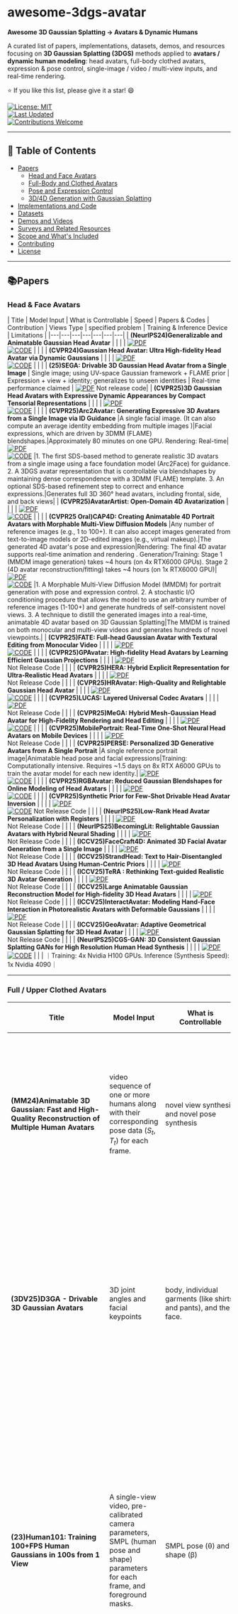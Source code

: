 # awesome-3dgs-avatar
**Awesome 3D Gaussian Splatting → Avatars & Dynamic Humans**

A curated list of papers, implementations, datasets, demos, and resources focusing on **3D Gaussian Splatting (3DGS)** methods applied to **avatars / dynamic human modeling**: head avatars, full-body clothed avatars, expression & pose control, single-image / video / multi-view inputs, and real-time rendering.

⭐ If you like this list, please give it a star! 😄


[![License: MIT](https://img.shields.io/badge/License-MIT-yellow.svg)](#license)  
[![Last Updated](https://img.shields.io/badge/last%20updated-2025--10--28-blue.svg)](#)  
[![Contributions Welcome](https://img.shields.io/badge/Contributions-Welcome-green.svg)](#contributing)  

 
---

## 🚀 Table of Contents

- [Papers](#papers)
  - [Head and Face Avatars](#head--face-avatars)
  - [Full-Body and Clothed Avatars](#full--upper-clothed-avatars)
  - [Pose and Expression Control](#pose--expression-control)
  - [3D/4D Generation with Gaussian Splatting](#3d4d-generation-with-gaussian-splatting)
- [Implementations and Code](#implementations--code)
- [Datasets](#datasets)
- [Demos and Videos](#demos--videos)
- [Surveys and Related Resources](#surveys--related-resources)
- [Scope and What's Included](#scope--whats-included)
- [Contributing](#contributing)
- [License](#license)

---

## 📚Papers

### Head & Face Avatars

| Title | Model Input | What is Controllable | Speed | Papers & Codes | Contribution | Views Type | specified problem | Training & Inference Device | Limitations |
|---|---|---|---|---|---|---|
| **(NeurIPS24)Generalizable and Animatable Gaussian Head Avatar** | | | | [![PDF](https://img.shields.io/badge/PDF-arXiv-b31b1b.svg)](https://arxiv.org/pdf/2410.07971)<br>  [![CODE](https://img.shields.io/badge/CODE-GitHub-8A2BE2.svg)](https://github.com/xg-chu/GAGAvatar)  | | |
| **(CVPR24)Gaussian Head Avatar: Ultra High-fidelity Head Avatar via Dynamic Gaussians** | | | | [![PDF](https://img.shields.io/badge/PDF-arXiv-b31b1b.svg)](https://arxiv.org/pdf/2312.03029)<br>  [![CODE](https://img.shields.io/badge/CODE-GitHub-8A2BE2.svg)](https://github.com/YuelangX/Gaussian-Head-Avatar)  | | |
| **(25)SEGA: Drivable 3D Gaussian Head Avatar from a Single Image** | Single image; using UV-space Gaussian framework + FLAME prior | Expression + view + identity; generalizes to unseen identities | Real-time performance claimed | [![PDF](https://img.shields.io/badge/PDF-arXiv-b31b1b.svg)](https://arxiv.org/abs/2504.14373) Not release code|
| **(CVPR25)3D Gaussian Head Avatars with Expressive Dynamic Appearances by Compact Tensorial Representations** | | | | [![PDF](https://img.shields.io/badge/PDF-arXiv-b31b1b.svg)](https://arxiv.org/abs/2504.14967)<br>  [![CODE](https://img.shields.io/badge/CODE-GitHub-8A2BE2.svg)](https://github.com/ant-research/TensorialGaussianAvatar)  | | |
| **(CVPR25)Arc2Avatar: Generating Expressive 3D Avatars from a Single Image via ID Guidance** |A single facial image. (It can also compute an average identity embedding from multiple images )|Facial expressions, which are driven by 3DMM (FLAME) blendshapes.|Approximately 80 minutes on one GPU. Rendering: Real-time| [![PDF](https://img.shields.io/badge/PDF-arXiv-b31b1b.svg)](https://arxiv.org/abs/2501.05379)<br>  [![CODE](https://img.shields.io/badge/CODE-GitHub-8A2BE2.svg)](https://github.com/dimgerogiannis/Arc2Avatar)  |1. The first SDS-based method to generate realistic 3D avatars from a single image using a face foundation model (Arc2Face) for guidance. 2. A 3DGS avatar representation that is controllable via blendshapes by maintaining dense correspondence with a 3DMM (FLAME) template. 3. An optional SDS-based refinement step to correct and enhance expressions.|Generates full 3D 360° head avatars, including frontal, side, and back views|
| **(CVPR25)AvatarArtist: Open-Domain 4D Avatarization** | | | | [![PDF](https://img.shields.io/badge/PDF-arXiv-b31b1b.svg)](https://arxiv.org/pdf/2503.19906)<br>  [![CODE](https://img.shields.io/badge/CODE-GitHub-8A2BE2.svg)](https://github.com/ant-research/AvatarArtist)  | | |
| **(CVPR25 Oral)CAP4D: Creating Animatable 4D Portrait Avatars with Morphable Multi-View Diffusion Models** |Any number of reference images (e.g., 1 to 100+). It can also accept images generated from text-to-image models or 2D-edited images (e.g., virtual makeup).|The generated 4D avatar's pose and expression|Rendering: The final 4D avatar supports real-time animation and rendering . Generation/Training: Stage 1 (MMDM image generation) takes ~4 hours (on 4x RTX6000 GPUs). Stage 2 (4D avatar reconstruction/fitting) takes ~4 hours (on 1x RTX6000 GPU)| [![PDF](https://img.shields.io/badge/PDF-arXiv-b31b1b.svg)](https://arxiv.org/abs/2412.12093)<br>  [![CODE](https://img.shields.io/badge/CODE-GitHub-8A2BE2.svg)](https://github.com/felixtaubner/cap4d/)  |1. A Morphable Multi-View Diffusion Model (MMDM) for portrait generation with pose and expression control. 2. A stochastic I/O conditioning procedure that allows the model to use an arbitrary number of reference images (1-100+) and generate hundreds of self-consistent novel views. 3. A technique to distill the generated images into a real-time, animatable 4D avatar based on 3D Gaussian Splatting|The MMDM is trained on both monocular and multi-view videos and generates hundreds of novel viewpoints.|
| **(CVPR25)FATE: Full-head Gaussian Avatar with Textural Editing from Monocular Video** | | | | [![PDF](https://img.shields.io/badge/PDF-arXiv-b31b1b.svg)](https://arxiv.org/abs/2411.15604)<br>  [![CODE](https://img.shields.io/badge/CODE-GitHub-8A2BE2.svg)](https://github.com/zjwfufu/FateAvatar)  | | |
| **(CVPR25)GPAvatar: High-fidelity Head Avatars by Learning Efficient Gaussian Projections** | | | | [![PDF](https://img.shields.io/badge/PDF-arXiv-b31b1b.svg)](https://openaccess.thecvf.com/content/CVPR2025/papers/Feng_GPAvatar_High-fidelity_Head_Avatars_by_Learning_Efficient_Gaussian_Projections_CVPR_2025_paper.pdf)<br>  Not Release Code  | | |
| **(CVPR25)HERA: Hybrid Explicit Representation for Ultra-Realistic Head Avatars** | | | | [![PDF](https://img.shields.io/badge/PDF-arXiv-b31b1b.svg)](https://arxiv.org/pdf/2403.11453)<br>  Not Release Code  | | |
| **(CVPR25)HRAvatar: High-Quality and Relightable Gaussian Head Avatar** | | | | [![PDF](https://img.shields.io/badge/PDF-arXiv-b31b1b.svg)](https://arxiv.org/pdf/2503.08224)<br>  [![CODE](https://img.shields.io/badge/CODE-GitHub-8A2BE2.svg)](https://github.com/Pixel-Talk/HRAvatar)  | | |
| **(CVPR25)LUCAS: Layered Universal Codec Avatars** | | | | [![PDF](https://img.shields.io/badge/PDF-arXiv-b31b1b.svg)](https://arxiv.org/pdf/2502.19739)<br>  Not Release Code  | | |
| **(CVPR25)MeGA: Hybrid Mesh-Gaussian Head Avatar for High-Fidelity Rendering and Head Editing** | | | | [![PDF](https://img.shields.io/badge/PDF-arXiv-b31b1b.svg)](https://arxiv.org/pdf/2404.19026)<br>  [![CODE](https://img.shields.io/badge/CODE-GitHub-8A2BE2.svg)](https://github.com/conallwang/MeGA)  | | |
| **(CVPR25)MobilePortrait: Real-Time One-Shot Neural Head Avatars on Mobile Devices** | | | | [![PDF](https://img.shields.io/badge/PDF-arXiv-b31b1b.svg)](https://arxiv.org/pdf/2407.05712)<br>  Not Release Code  | | |
| **(CVPR25)PERSE: Personalized 3D Generative Avatars from A Single Portrait** |A single reference portrait image|Animatable head pose and facial expressions|Training: Computationally intensive. Requires ~1.5 days on 8x RTX A6000 GPUs to train the avatar model for each new identity.| [![PDF](https://img.shields.io/badge/PDF-arXiv-b31b1b.svg)](https://arxiv.org/pdf/2412.21206)<br>  [![CODE](https://img.shields.io/badge/CODE-GitHub-8A2BE2.svg)](https://github.com/snuvclab/perse?tab=readme-ov-file)  | | |
| **(CVPR25)RGBAvatar: Reduced Gaussian Blendshapes for Online Modeling of Head Avatars** | | | | [![PDF](https://img.shields.io/badge/PDF-arXiv-b31b1b.svg)](https://arxiv.org/pdf/2503.12886)<br>  [![CODE](https://img.shields.io/badge/CODE-GitHub-8A2BE2.svg)](https://github.com/gapszju/RGBAvatar)  | | |
| **(CVPR25)Synthetic Prior for Few-Shot Drivable Head Avatar Inversion** | | | | [![PDF](https://img.shields.io/badge/PDF-arXiv-b31b1b.svg)](https://arxiv.org/pdf/2501.06903)<br>  [![CODE](https://img.shields.io/badge/CODE-GitHub-8A2BE2.svg)](https://github.com/Zielon/synshot) Not Release Code | | |
| **(NeurIPS25)Low-Rank Head Avatar Personalization with Registers** | | | | [![PDF](https://img.shields.io/badge/PDF-arXiv-b31b1b.svg)](https://arxiv.org/pdf/2506.01935)<br>  Not Release Code | | |
| **(NeurIPS25)BecomingLit: Relightable Gaussian Avatars with Hybrid Neural Shading** | | | | [![PDF](https://img.shields.io/badge/PDF-arXiv-b31b1b.svg)](https://arxiv.org/pdf/2506.06271)<br>  Not Release Code | | |
| **(ICCV25)FaceCraft4D: Animated 3D Facial Avatar Generation from a Single Image** | | | | [![PDF](https://img.shields.io/badge/PDF-arXiv-b31b1b.svg)](https://arxiv.org/pdf/2504.15179)<br>  Not Release Code | | |
| **(ICCV25)StrandHead: Text to Hair-Disentangled 3D Head Avatars Using Human-Centric Priors** | | | | [![PDF](https://img.shields.io/badge/PDF-arXiv-b31b1b.svg)](https://github.com/XiaokunSun/StrandHead)<br>  Not Release Code | | |
| **(ICCV25)TeRA : Rethinking Text-guided Realistic 3D Avatar Generation** | | | | [![PDF](https://img.shields.io/badge/PDF-arXiv-b31b1b.svg)](https://zjwsite.github.io/files/TeRA.pdf)<br>  Not Release Code | | |
| **(ICCV25)Large Animatable Gaussian Reconstruction Model for High-fidelity 3D Head Avatars** | | | | [![PDF](https://img.shields.io/badge/PDF-arXiv-b31b1b.svg)](https://tobias-kirschstein.github.io/avat3r/)<br>  Not Release Code | | |
| **(ICCV25)InteractAvatar: Modeling Hand-Face Interaction in Photorealistic Avatars with Deformable Gaussians** | | | | [![PDF](https://img.shields.io/badge/PDF-arXiv-b31b1b.svg)](https://arxiv.org/pdf/2504.07949)<br>  Not Release Code | | |
| **(ICCV25)GeoAvatar: Adaptive Geometrical Gaussian Splatting for 3D Head Avatar** | | | | [![PDF](https://img.shields.io/badge/PDF-arXiv-b31b1b.svg)](https://arxiv.org/pdf/2507.18155)<br>  Not Release Code | | |
| **(NeurIPS25)CGS-GAN: 3D Consistent Gaussian Splatting GANs for High Resolution Human Head Synthesis** | | | | [![PDF](https://img.shields.io/badge/PDF-arXiv-b31b1b.svg)](https://arxiv.org/pdf/2505.17590)<br>  [![CODE](https://img.shields.io/badge/CODE-GitHub-8A2BE2.svg)](https://github.com/fraunhoferhhi/cgs-gan) | | | ｜Training: 4x Nvidia H100 GPUs. Inference (Synthesis Speed): 1x Nvidia 4090｜






---

### Full / Upper Clothed Avatars

| Title | Model Input | What is Controllable | Speed | Papers & Codes | Contribution | Views Type | specified problem | Training & Inference Device | Limitations |
|---|---|---|---|---|---|---|---|---|---|
| **(MM24)Animatable 3D Gaussian: Fast and High-Quality Reconstruction of Multiple Human Avatars** | video sequence of one or more humans along with their corresponding pose data $(S_t,T_t)$ for each frame. | novel view synthesis and novel pose synthesis | real-time claimed |[![PDF](https://img.shields.io/badge/PDF-arXiv-b31b1b?style=for-the-badge.svg)](https://arxiv.org/pdf/2311.16482)<br>  [![CODE](https://img.shields.io/badge/CODE-GitHub-8A2BE2?style=for-the-badge.svg)](https://github.com/jimmyYliu/Animatable-3d-Gaussian)| 1. Animatable 3D Gaussian: A new representation for dynamic humans that allows for fast, high-quality reconstruction without needing a specific shape prior like SMPL. 2. significantly faster (training in seconds) and uses less memory than previous state-of-the-art methods. 3. Dynamic Shadow Modeling. | monocular (single-view) or sparse multi-view video sequences |
| **(3DV25)D3GA - Drivable 3D Gaussian Avatars** | 3D joint angles and facial keypoints | body, individual garments (like shirts and pants), and the face. | 1024×667 resolution<br> it achieves approximately 26 FPS | [![PDF](https://img.shields.io/badge/PDF-arXiv-b31b1b.svg)](https://arxiv.org/pdf/2311.08581)<br>  [![CODE](https://img.shields.io/badge/CODE-GitHub-8A2BE2.svg)](https://github.com/facebookresearch/D3GA) | 1. A lightweight and composable avatar model using 3D Gaussians that are deformed by tetrahedral cages instead of standard Linear Blend Skinning (LBS). This allows for more natural stretching and re-orientation of the primitives. 2. The ability to use localized conditioning, meaning different parts of the avatar (e.g., face, body) can be driven by different input signals (e.g., keypoints, joint angles). | dense multi-view video captured in a studio setting. 200 cameras as well as a smaller 40-camera setup |
| **(23)Human101: Training 100+FPS Human Gaussians in 100s from 1 View** | A single-view video, pre-calibrated camera parameters, SMPL (human pose and shape) parameters for each frame, and foreground masks. | SMPL pose (θ) and shape (β)  | Rendering is real-time | [![PDF](https://img.shields.io/badge/PDF-arXiv-b31b1b.svg)](https://arxiv.org/pdf/2312.15258.pdf)<br>  [![CODE](https://img.shields.io/badge/CODE-GitHub-8A2BE2.svg)](https://github.com/longxiang-ai/Human101) Not release code| 1.  Pioneers the use of 3D Gaussian Splatting (3D GS) for dynamic human reconstruction, leveraging its explicit representation for efficient rendering. 2.  Proposes a Canonical Human Initialization method that creates a high-quality initial model by fusing point clouds, which significantly accelerates convergence. 3.  Introduces a Human-centric Forward Gaussian Animation method that is more efficient than the traditional backward skinning used in NeRF-based approaches, enabling fast pose-driven animation| Monocular |
| **(CVPR24)SC-GS: Sparse-Controlled Gaussian Splatting for Editable Dynamic Scenes** | An image sequence from a monocular dynamic video | Scene motion can be edited by manipulating a graph of sparse control points. | high rendering speed | [![PDF](https://img.shields.io/badge/PDF-arXiv-b31b1b.svg)](https://yihua7.github.io/SC-GS-web/materials/SC_GS_Arxiv.pdf)<br>  [![CODE](https://img.shields.io/badge/CODE-GitHub-8A2BE2.svg)](https://github.com/CVMI-Lab/SC-GS) | 1. Proposes a novel representation that uses sparse control points and an MLP to model the motion of dense 3D Gaussians for dynamic scenes.  2. Introduces an adaptive strategy to adjust the number of control points and an "As-Rigid-As-Possible" (ARAP) loss to ensure plausible and smooth motions.  3. Enables user-controlled motion editing by deforming a control point graph while preserving high-fidelity appearance | Takes monocular video as input to synthesize novel (free-viewpoint) views of the dynamic scene. |
| **(CVPR24)GauHuman: Articulated Gaussian Splatting from Monocular Human Videos** | Monocular RGB Video (single view video) , along with pre-processed camera parameters, foreground masks, and SMPL parameters. | novel poses for that subject's avatar by providing new SMPL pose parameters. | real-time rendering.<br> Training Speed: around 1-2 minutes on a single GPU. | [![PDF](https://img.shields.io/badge/PDF-arXiv-b31b1b.svg)](https://arxiv.org/pdf/2312.02973.pdf)<br>  [![CODE](https://img.shields.io/badge/CODE-GitHub-8A2BE2.svg)](https://github.com/skhu101/GauHuman) | 1. Proposes a novel articulated Gaussian Splatting framework for 3D human modeling that achieves both fast training and real-time rendering. 2. Introduces effective pose and LBS (Linear Blend Skinning) refinement modules to capture fine details. 3. Designs a fast optimization strategy using human priors (SMPL) for initialization/pruning and KL-divergence guidance for splitting/cloning Gaussians, plus a new merge operation | Monocular | efficiency bottleneck in creating high-quality 3D human avatars from monocular videos | single NVIDIA RTX 3090 | 1) The current framework is composed of discrete Gaussian spheres, making it difficult to directly extract traditional 3D mesh models. 2) Recovering very fine dynamic details such as clothing wrinkles from monocular videos remains a huge challenge. |
| **(CVPR24)3DGS-Avatar: Animatable Avatars via Deformable 3D Gaussian Splatting** | A single monocular video, along with a tracked skeleton (fitted SMPL parameters), camera calibration, and foreground masks | pose to create novel animations and the viewpoint for novel view synthesis. | Real-time rendering. Training Time: ~30 mins on a single GPU. | [![PDF](https://img.shields.io/badge/PDF-arXiv-b31b1b.svg)](https://arxiv.org/abs/2312.09228)<br>  [![CODE](https://img.shields.io/badge/CODE-GitHub-8A2BE2.svg)](https://github.com/mikeqzy/3dgs-avatar-release) | 1. The first work to apply 3D Gaussian Splatting for creating animatable human avatars from monocular video.  2. Developed a deformation network with **as-isometric-as-possible regularizations** to handle highly articulated and unseen poses effectively. 3. The first method to simultaneously achieve high-quality rendering, model pose-dependent deformation, fast training (<30 min), and real-time rendering (50+ FPS) in a single framework. | Monocular | NeRFs are too slow for practical applications. | single NVIDIA RTX 3090 GPU | 1.Training Speed:some other grid-based approaches that can train in under 5 minutes. 2.Texture Quality: blurry results on clothing with high-frequency textures or repeating patterns. 3.Geometric Accuracy: does not produce an accurate geometric reconstruction of the avatar's surface. The resulting surface normals can be noisy due to inconsistencies in the depth of the Gaussian splats. |
|**(CVPR24)GaussianAvatar: Towards Realistic Human Avatar Modeling from a Single Video via Animatable 3D Gaussians**| A single monocular RGB video of a person| The body pose of the generated avatar, allowing for realistic animation with out-of-distribution motions | real-time rendering speed of 35 FPS | [![PDF](https://img.shields.io/badge/PDF-arXiv-b31b1b.svg)](https://arxiv.org/abs/2312.02134)<br>  [![CODE](https://img.shields.io/badge/CODE-GitHub-8A2BE2.svg)](https://github.com/aipixel/GaussianAvatar) | 1.  Introduces animatable 3D Gaussians for realistic human avatar modeling from a single video. 2.  Designs a dynamic appearance network with an optimizable feature tensor to capture pose-dependent details like wrinkles. 3.  Proposes a joint optimization of motion and appearance in an end-to-end manner to correct inaccurate motion estimations from monocular videos. | free-viewpoint rendering and novel view synthesis of the animated avatar | information from a single viewpoint is highly limited, and the initial body motion estimations are often inaccurate. | single NVIDIA RTX 3090 GPU | Inaccurate Foreground Segmentation. Difficulty with Loose Clothing | 
|**(CVPR24)Animatable Gaussians: Learning Pose-dependent Gaussian Maps for High-fidelity Human Avatar Modeling**| Multi-view RGB videos of a character and their corresponding SMPL-X pose and shape registrations | pose can be controlled by a driving pose signal | 10 FPS for animation when rendering 1024x1024 images on a single RTX 3090 GPU | [![PDF](https://img.shields.io/badge/PDF-arXiv-b31b1b.svg)](https://arxiv.org/pdf/2311.16096v3)<br>  [![CODE](https://img.shields.io/badge/CODE-GitHub-8A2BE2.svg)](https://github.com/lizhe00/AnimatableGaussians) | 1.  Animatable Gaussians: A new avatar representation combining 3D Gaussian Splatting with powerful 2D CNNs to create lifelike avatars with high-fidelity, pose-dependent dynamics. 2.  Template-guided Parameterization: A method to learn a character-specific template (even for loose clothing like dresses) and parameterize 3D Gaussians onto 2D maps, making them compatible with 2D networks. 3.  Pose Projection Strategy: A PCA-based technique to project novel driving poses into the distribution of training poses, enabling better generalization and higher-quality synthesis for unseen poses. | Multi-view RGB videos are required for initial training and template creation. Experiments show it can work with sparse-view inputs (e.g.,  3 views) and still achieve high-fidelity results. | creating lifelike, animatable human avatars from RGB videos. | Training: single NVIDIA RTX 4090 GPU. Inference/Evaluation: a single NVIDIA RTX 3090 GPU | Coupled Body and Clothing: The method models the human body and clothes as a single, entangled representation. Requires Multi-View Input: The approach relies on multi-view video input to reconstruct the initial high-quality parametric template. Limited Secondary Motion: The model cannot simulate the physical motion of components that are not directly driven by the body's skeleton and joints. |
|**(NeurIPS24)Expressive Gaussian Human Avatars from Monocular RGB Video**|  | | | [![PDF](https://img.shields.io/badge/PDF-arXiv-b31b1b.svg)](https://arxiv.org/abs/2407.03204)<br>  [![CODE](https://img.shields.io/badge/CODE-GitHub-8A2BE2.svg)](https://github.com/evahuman/EVA_Official) |
|**(NeurIPS24)Human 3Diffusion: Realistic Avatar Creation via Explicit 3D Consistent Diffusion Models**| A single RGB image of a person. | Stochastic generation of occluded regions | Inference uses a DDIM scheduler with 50 reverse sampling steps. | [![PDF](https://img.shields.io/badge/PDF-arXiv-b31b1b.svg)](https://yuxuan-xue.com/human-3diffusion/paper/human-3diffusion.pdf)<br>  [![CODE](https://img.shields.io/badge/CODE-GitHub-8A2BE2.svg)](https://github.com/YuxuanSnow/Human3Diffusion/) | 1. A novel image-conditioned generative 3D Gaussian Splatting (3D-GS) model that leverages strong shape and texture priors from 2D multi-view diffusion models. 2. A sophisticated diffusion sampling process that uses the explicit 3D-GS reconstruction at each step to refine the 2D sampling trajectory, enforcing 3D consistency throughout the generation. | The model generates a full 3D representation, which can be rendered from any arbitrary novel viewpoint. Internally. | Creating realistic, high-fidelity 3D human avatars from a single RGB image | Training: 8 NVIDIA A100 GPUs for approximately 5 days. Inference: Not stated. | 1. Resolution: The model is constrained by the 256×256 resolution. 2. Challenging Poses: The model may struggle to reconstruct subjects in extremely challenging or unusual poses accurately. | 
|**(ECCV24)Expressive Whole-Body 3D Gaussian Avatar**| | | | [![PDF](https://img.shields.io/badge/PDF-arXiv-b31b1b.svg)](https://arxiv.org/abs/2407.21686)<br>  [![CODE](https://img.shields.io/badge/CODE-GitHub-8A2BE2.svg)](https://github.com/mks0601/ExAvatar_RELEASE) |
|**(CVPR24)SplattingAvatar: Realistic Real-Time Human Avatars with Mesh-Embedded Gaussian Splatting**| monocular videos, along with corresponding pre-processed data like registered mesh templates (e.g., SMPL-X, FLAME), masks, and camera parameters. | animation and pose are explicitly controlled by the underlying triangle mesh. This makes it compatible with various standard animation techniques, including skeletal animation, blend shapes, and direct mesh editing | 300 FPS on a modern desktop GPU (NVIDIA RTX 3090) and 30 FPS on a mobile device (iPhone 13) | [![PDF](https://img.shields.io/badge/PDF-arXiv-b31b1b.svg)](https://arxiv.org/abs/2403.05087)<br>  [![CODE](https://img.shields.io/badge/CODE-GitHub-8A2BE2.svg)](https://github.com/initialneil/SplattingAvatar) |1.  Introduced a novel hybrid representation for avatars that integrates Gaussian Splatting with meshes, achieving both realism and computational efficiency. 2.  Applied "lifted optimization" to avatar modeling, enabling the joint optimization of Gaussian parameters and their trainable mesh embeddings. 3.  Demonstrated state-of-the-art quality and real-time rendering capabilities, including a practical implementation in the Unity game engine| Monocular | creating photorealistic and animatable human avatars that can be rendered in real-time. | | 1.  The final rendering quality is highly dependent on the motion representation capability of the underlying driving mesh. 2.  The model cannot represent movements of elements not explicitly modeled by the driving mesh, such as the independent motion of clothing or hair. |
|**(ICCV25)GUAVA: Generalizable Upper Body 3D Gaussian Avatar**| A single image of a person. | The avatar can be animated and controlled by pose, facial expression, and hand gesture parameters extracted from a target video or image sequence. | real-time. • Reconstruction Time: ~0.1 seconds (~98 ms) from a single tracked image. • Animation & Rendering Speed: ~50 FPS (52.21 FPS reported). | [![PDF](https://img.shields.io/badge/PDF-arXiv-b31b1b.svg)](https://arxiv.org/abs/2505.03351)<br>  [![CODE](https://img.shields.io/badge/CODE-GitHub-8A2BE2.svg)](https://github.com/Pixel-Talk/GUAVA) | 1. First Framework: Proposes the first framework for creating a generalizable upper-body 3D Gaussian avatar from a single image.  2. Expressive Human Model (EHM): Introduces the EHM, which combines SMPLX and FLAME, along with an accurate tracking method to provide better priors for reconstruction. 3. Efficient Reconstruction: Leverages inverse texture mapping and projection sampling to enable fast, feed-forward inference for reconstructing detailed "Ubody Gaussians". | single view and supports novel view synthesis, allowing the rendered avatar to be seen from different camera angles. |
|**(NeurIPS24)HumanSplat: Generalizable Single-Image Human Gaussian Splatting with Structure Priors**| A single RGB image of a human | static modeling | Reconstruction: ~9.3 seconds on a single NVIDIA A100 GPU (~9s for the diffusion model, ~0.3s for the reconstruction transformer). Rendering: Exceeds 150 FPS.| [![PDF](https://img.shields.io/badge/PDF-arXiv-b31b1b.svg)](https://arxiv.org/pdf/2406.12459)<br>  [![CODE](https://img.shields.io/badge/CODE-GitHub-8A2BE2.svg)](https://github.com/humansplat/humansplat) | 1.  The first generalizable method for high-fidelity human reconstruction from a single image using 3D Gaussian Splatting. 2. An end-to-end framework integrating a 2D diffusion model with a latent reconstruction transformer. 3.  Effectively combines appearance priors (from diffusion) and structural priors (from SMPL) within a single Transformer architecture. 4.  Improves reconstruction fidelity in key areas like the face and hands using a semantics-guided hierarchical loss. | Single-view input. Internally, it synthesizes multi-view latent features to perform the reconstruction | To reconstruct a photorealistic 3D human model from a single image, overcoming the need for multi-view data or time-consuming per-instance optimization, while achieving a state-of-the-art balance between quality and speed. | Training: 8x NVIDIA A100 (40G VRAM) GPUs for approximately 4 days. Inference: A single NVIDIA A100 GPU | 1.  Speed could be further improved for real-time applications on mobile devices. 2.  The output is a static model; making it animatable requires separate post-processing steps.|
|**(CVPR25)AniGS: Animatable Gaussian Avatar from a Single Image with Inconsistent Gaussian Reconstruction**| A single human image in an arbitrary pose. | The final 3D avatar can be animated using new human pose conditions (e.g., SMPL-X parameters) during inference. | Avatar Creation: Not real-time. It takes about 5 minutes to generate multi-view images and another 5 minutes for 4DGS optimization, totaling approximately 10 minutes on a single RTX-3090 GPU. Animation/Inference: Yes, real-time. Once the avatar is reconstructed, it can be animated and rendered in real-time. | [![PDF](https://img.shields.io/badge/PDF-arXiv-b31b1b.svg)](https://arxiv.org/pdf/2412.02684)<br>  [![CODE](https://img.shields.io/badge/CODE-GitHub-8A2BE2.svg)](https://github.com/aigc3d/AniGS) not release code | 1. Proposes a multi-view canonical image generation method using a video model trained on in-the-wild video data, avoiding the need for synthetic 3D rigged datasets. 2. Reformulates the problem of 3D reconstruction from inconsistent images as a 4D reconstruction task, introducing an efficient 4D Gaussian Splatting (4DGS) model to handle view inconsistencies. 3. Achieves high-fidelity, animatable avatar generation from a single image, enabling photorealistic and real-time animation during inference | The model generates multi-view images of the subject in a canonical pose (e.g., T-pose) | Generating a high-fidelity, animatable 3D human avatar from a single image. | Training: 16 Nvidia A100 80G GPUs. Inference: A single RTX-3090 GPU. | The optimization process to create an animatable avatar is not real-time and requires several minutes. Future work aims to explore feed-forward reconstruction techniques that are robust to multi-view inconsistencies. |  
|**(CVPR25)GASP: Gaussian Avatars with Synthetic Priors**|  | | | [![PDF](https://img.shields.io/badge/PDF-arXiv-b31b1b.svg)](https://arxiv.org/pdf/2412.07739)<br>  Not Release code |
|**(CVPR25)GAF: Gaussian Avatar Reconstruction from Monocular Videos via Multi-view Diffusion**| A short, monocular video sequence (e.g., 10-15 seconds) captured by a commodity device like a smartphone| Head pose and facial expressions are controllable via the underlying parametric FLAME model. | Rendering is real-time. The method achieves 62 FPS for rendering an image at 802x550 resolution. However, the initial avatar reconstruction/optimization process is offline and time-consuming (approx. 12 hours). | [![PDF](https://img.shields.io/badge/PDF-arXiv-b31b1b.svg)](https://arxiv.org/pdf/2412.10209)<br>  [![CODE](https://img.shields.io/badge/CODE-GitHub-8A2BE2.svg)](https://github.com/tangjiapeng/GAF) not release code| 1.  A novel approach to reconstruct animatable head avatars from monocular videos by using multi-view head diffusion priors to regularize and complete unobserved regions. 2. A multi-view head diffusion model guided by normal maps rendered from FLAME reconstructions, enabling more precise viewpoint control for generating consistent multi-view images. 3. A strategy to enhance photorealism by using iteratively denoised images (as pseudo-ground truths) and integrating a latent upsampler to refine facial details. | Monocular. The method is specifically designed to work with single-camera videos that have limited viewpoints. |
|**(CVPR25)Creating Your Editable 3D Photorealistic Avatar with Tetrahedron-constrained Gaussian Splatting**| A short (40-50 seconds) monocular RGB video of a person, plus a user-provided text prompt or a reference garment image. | Localized geometry and appearance of the 3D avatar, primarily for editing or trying on different garments  | Training per edit: • Localized spatial adaptation (geometry): ~1.2 hours. • Texture inpainting (coarse appearance): 20 minutes. • Attribute activation (fine appearance): 3 minutes. | [![PDF](https://img.shields.io/badge/PDF-arXiv-b31b1b.svg)](https://arxiv.org/pdf/2504.20403)<br>  Not Release code | 1.  A novel system for creating photorealistic, editable 3D avatars from monocular videos using user prompts . 2. TetGS, a novel hybrid representation that combines the controllable structure of tetrahedral grids with the high-fidelity rendering of 3D Gaussian Splatting . 3.  A decoupled editing pipeline that separates the process into localized spatial (geometry) adaptation and appearance generation, enabling stable and high-quality results | Input is a monocular video, but the output is a full 360° editable 3D avatar. | Addressing the instability and poor quality of the previous 3D avatar editing methods. The goal is to enable precise, localized editing with both geometric adaptability and photorealistic appearance. |  single NVIDIA A40 GPU | 1.  Static Scenes Only: It cannot handle dynamic motion. 2.  Extreme Editing Cases: It may struggle to generate proper geometry when editing from very loose garments (e.g., a dress) to tight-fitting ones. |
|**(CVPR25 Highlight)FRESA: Feedforward Reconstruction of Personalized Skinned Avatars from Few Images**|  | | | [![PDF](https://img.shields.io/badge/PDF-arXiv-b31b1b.svg)](https://arxiv.org/pdf/2503.19207)<br>  [![CODE](https://img.shields.io/badge/CODE-GitHub-8A2BE2.svg)](https://github.com/rongakowang/FRESA)Not Release code |
|**(CVPR25 Highlight)Real-time High-fidelity Gaussian Human Avatars with Position-based Interpolation of Spatially Distributed MLPs**| Multi-view videos of a person, along with extracted foreground masks and registered SMPL-X models for 3D pose information | The pose of the human avatar. The model takes a novel pose vector as input to animate the avatar and render it from new viewpoints | Rendering: Real-time at 166 FPS. Training: 17.5 hours for 800K iterations | [![PDF](https://img.shields.io/badge/PDF-arXiv-b31b1b.svg)](https://arxiv.org/pdf/2504.12909)<br>  [![CODE](https://img.shields.io/badge/CODE-GitHub-8A2BE2.svg)](https://github.com/1231234zhan/mmlphuman) | 1. Spatially Distributed MLPs: A novel architecture where many small MLPs, which only take pose as input, are distributed on the body surface. This drastically reduces computation and enables real-time rendering. 2. Gaussian Offset Basis: A mechanism to learn high-frequency details (e.g., wrinkles, text). It combines smoothly interpolated coefficients with freely learned basis vectors, overcoming the smoothing artifacts of direct interpolation. 3. Control Points: A system to constrain Gaussians to a surface layer by interpolating their position offsets from control points. This improves generalization to novel poses and eliminates artifacts| Multi-view video capture is required. Experiments show it can work with as few as 3 views, up to 39 views for higher quality. | Prior methods for creating animatable Gaussian avatars struggled to balance quality and performance. They were either fast but lacked fine, pose-dependent details, or were high-fidelity but too computationally intensive for real-time rendering (e.g., ~10 FPS). | All evaluations were performed on a single NVIDIA 3090 GPU | 1.  Appearance is solely conditioned on pose, meaning it cannot model complex, non-pose-related cloth dynamics like swaying in the wind.2.  The pipeline relies on a heavy pre-processing setup, including multi-view capture, pose estimation, and template mesh extraction.3.  It currently cannot reconstruct avatars from monocular (single-view) videos|
|**(CVPR25)Vid2Avatar-Pro: Authentic Avatar from Videos in the Wild via Universal Prior** Vid2Avatar(CVPR2023)| A single, monocular "in-the-wild" video of a person | novel human motions (body poses) and rendered from arbitrary novel viewpoints.  |  | [![PDF](https://img.shields.io/badge/PDF-arXiv-b31b1b.svg)](https://moygcc.github.io/vid2avatar-pro/static/CVPR2025_Vid2Avatar_Pro.pdf)<br>  Not Release code | 1. A universal prior model for clothed humans learned from a large-scale (1000 identities) high-quality dynamic performance capture dataset.  2. A novel universal prior model architecture using spatially normalized front and back maps as identity conditioning, enabling scalable training across multiple identities. 3. A robust personalization pipeline to create state-of-the-art, photorealistic, and animatable avatars from monocular videos. | Monocular | Addresses the challenges of creating high-quality, animatable 3D avatars from monocular videos where pose diversity and viewpoints are limited. |  | 1. Lack of facial animation. 2. Loose clothing: The model struggles with subjects dressed in very loose garments due to a lack of such data.  3. Lighting conditions: may not perform well under extreme lighting variations. |
|**(CVPR25)WildAvatar: Learning In-the-wild 3D Avatars from the Web**| | | | [![PDF](https://img.shields.io/badge/PDF-arXiv-b31b1b.svg)](https://arxiv.org/pdf/2407.02165)<br>  [![CODE](https://img.shields.io/badge/CODE-GitHub-8A2BE2.svg)](https://github.com/wildavatar/WildAvatar_Toolbox) |
|**(CVPR25)IDOL: Instant Photorealistic 3D Human Creation from a Single Image**| A single high-resolution (1024×1024) RGB image of a human. | Texture/Appearance: Can be modified by editing the generated UV texture maps. Body Shape: SMPL-X shape parameters. Pose: Animatable (SMPL-X parameters) |  reconstructs a 3D human in under 1 second  | [![PDF](https://img.shields.io/badge/PDF-arXiv-b31b1b.svg)](https://arxiv.org/pdf/2412.14963)<br>  [![CODE](https://img.shields.io/badge/CODE-GitHub-8A2BE2.svg)](https://github.com/yiyuzhuang/IDOL) | 1. HuGe100K Dataset: A new large-scale (100K subjects, 2.4M+ images) multi-view human dataset with diverse attributes, generated via a scalable pipeline.  2. IDOL Model: An efficient, feed-forward transformer-based model for instant, high-fidelity 3D human reconstruction from a single image. 3. Scalable Framework: Demonstrates that leveraging large-scale generated data significantly enhances model performance and generalizability in 3D human reconstruction. | Input: Single-view. Training Data: Multi-view (24 uniformly sampled views covering a 360° rotation for each subject). Output: A full 3D model that allows for novel-view synthesis from any viewpoint. | | Training: Performed on a cluster of 32 NVIDIA H100 GPUs for approximately one day. Inference: Performed on a single NVIDIA A100 GPU | 1. Motion Generation: The data generation pipeline is limited to synthesizing single-frame images from fixed viewpoints, not continuous, long motion sequences. 2. Facial Detail: Architecture lacks specific designs for these aspects. 3. Partial Inputs: Handling half-body or other partial inputs remains challenging. |
|**(ICCV25)Sequential Gaussian Avatars with Hierarchical Motion Context**| Multi-view RGB video sequences with corresponding camera parameters and pre-processed SMPL(-X) poses. | avatar can be animated and rendered in novel poses | Training: Fast, e.g., ~25 minutes on ZJU-MoCap dataset.  Rendering: Real-time, ~45 FPS on the I3D-Human dataset, and ~25 FPS on ZJU-MoCap.| [![PDF](https://img.shields.io/badge/PDF-arXiv-b31b1b.svg)](https://arxiv.org/pdf/2411.16768)<br>  [![CODE](https://img.shields.io/badge/CODE-GitHub-8A2BE2.svg)](https://github.com/zezeaaa/SeqAvatar) | 1.  Proposed a novel hierarchical motion condition that combines coarse-to-fine human motion (global skeleton poses and localized vertex residuals) to enhance non-rigid deformation prediction. 2. Introduced a spatiotemporal multi-scale sampling strategy to expand the receptive field of the motion context, improving generalization to complex motions. 3. Achieved state-of-the-art rendering performance on challenging datasets with complex motions and garments.| Multi-view. | SMPL-driven 3DGS human avatars struggle to capture fine appearance details (e.g., non-rigid deformation of loose garments) because the mapping from a single static pose to appearance is complex and ambiguous, and these methods often lack temporal motion context. | A single NVIDIA RTX 4090 GPU | 1.  The Gaussian-based representation may introduce slight blur artifacts compared to NeRF's sharper ray-based rendering. 2. The local velocity cues are derived from the coarse SMPL model rather than dense surface tracking, which may limit the accuracy of fine-scale garment deformation modeling.|
|**(ICCV25)GAS: Generative Avatar Synthesis from a Single Image**| A single reference image of a person | novel camera views and novel human poses | 0.40 fps on an NVIDIA A800 GPU. | [![PDF](https://img.shields.io/badge/PDF-arXiv-b31b1b.svg)](https://arxiv.org/pdf/2502.06957)<br>  [![CODE](https://img.shields.io/badge/CODE-GitHub-8A2BE2.svg)](https://github.com/humansensinglab/GAS) Not Release Full Code | 1. A unified framework for both novel view and pose synthesis that enables training on large-scale, in-the-wild data for better generalization. 2. The use of a dense appearance cue from generalizable NeRF renderings as guidance for the diffusion model, ensuring consistent appearance across views and poses. | novel camera views and novel human poses | Addressing the multi-view and temporal inconsistencies in single-image avatar generation, which arise from the mismatch between sparse conditioning signals (like depth maps) used in prior methods and the subject's true appearance. | Training: 8x A100 GPUs . Inference: A single NVIDIA A800 GPU. |   1. Lacks expressiveness in detailed areas like the face and hands, which can lead to artifacts. 2. The model sometimes struggles to accurately generate complex clothing textures. |
|**(ICCV25 Hightlight)MoGA: 3D Generative Avatar Prior for Monocular Gaussian Avatar Reconstruction**| A single in-the-wild RGB image. | pose of the avatar | Not specified | [![PDF](https://img.shields.io/badge/PDF-arXiv-b31b1b.svg)](https://zj-dong.github.io/MoGA/assets/paper.pdf)<br>  [![CODE](https://img.shields.io/badge/CODE-GitHub-8A2BE2.svg)](https://github.com/zj-dong/MoGA) Not Release Code | 1. An optimization-based framework that reconstructs a Gaussian avatar from a single image by fitting a 3D generative model to synthetic views generated by 2D multi-view diffusion. 2. A generative 3D Gaussian avatar prior that provides meaningful initialization, strong 3D regularization, and support for pose refinement during the fitting process. 3. The method generalizes well to in-the-wild images with challenging poses and clothing, and the resulting avatars are animatable without post-processing.| Input: Monocular. Output: Allows for novel view synthesis | Reconstructing high-fidelity, animatable 3D Gaussian avatars from a single image. | Not specified ||
|**(ICCV25)ToMiE: Towards Explicit Exoskeleton for the Reconstruction of Complicated 3D Human Avatars**| Multi-view synchronized videos.|The poses of hand-held objects and the motion of loose-fitting clothing. This control is explicit and fully decoupled from the standard SMPL body pose, allowing for independent animation |Training Time: ~30 minutes. Rendering Speed (FPS): 60+ FPS.| [![PDF](https://img.shields.io/badge/PDF-arXiv-b31b1b.svg)](https://arxiv.org/pdf/2410.08082)<br>  [![CODE](https://img.shields.io/badge/CODE-GitHub-8A2BE2.svg)](https://github.com/Yifever20002/ToMiE?tab=readme-ov-file) | 1. Proposes ToMiE, an adaptive growth strategy to create an enhanced SMPL joint tree, decoupling complex parts from the body for state-of-the-art rendering and animation. 2. Introduces a hybrid assignment strategy using LBS weights and Motion Kernels to guide the growth of external joints via gradient localization. 3. Develops a joint optimization approach that fits local rotations across frames for the newly grown joints |  Multi-view synchronized videos. 24 surrounding views for training and 6 novel views for testing | Standard parameterized models like SMPL fail to accurately model and animate 3D humans with hand-held objects or loose-fitting clothing | single GeForce RTX3090 GPU | drastic topological changes, such as a person taking off their clothes or opening a book.|
|**(ICCV25)PERSONA: Personalized Whole-Body 3D Avatar with Pose-Driven Deformations from a Single Image**|A single image|Novel whole-body poses and facial expressions|Yes (for rendering) / 25.56 FPS. (Note: Pre-processing/training is offline: ~1h video gen + 30min training )| [![PDF](https://img.shields.io/badge/PDF-arXiv-b31b1b.svg)](https://arxiv.org/pdf/2508.09973)<br>  [![CODE](https://img.shields.io/badge/CODE-GitHub-8A2BE2.svg)](https://github.com/mks0601/PERSONA_RELEASE) |<ul><li>A framework (PERSONA) to create personalized 3D avatars with pose-driven deformations from a single image .</li><li>Uses diffusion-generated videos for training, removing the need for extensive per-individual video capture .</li><li>Balanced Sampling: A technique to ensure authentic identity consistency by oversampling the input image and mitigating baked-in artifacts .</li><li>Geometry-weighted Optimization: A method that prioritizes geometry constraints over image loss to maintain sharp renderings across diverse poses.</li></ul> | Input: Single-view. Output: 3D avatar renderable from novel (any) viewpoints.| 
|**(ICCV25)Fine-Grained 3D Gaussian Head Avatars Modeling from Static Captures via Joint Reconstruction and Registration**|  | | | Not release paper and codes |
|**(ICCV25)Disentangled Clothed Avatar Generation with Layered Representation**| Gaussian noise (for generation). The model is trained on multi-view 2D images | Animation; Camera View Control; Decomposition of body, hair, and clothes; Component Transfer (e.g., swapping clothes, hair, shoes) | Seconds to generate a single avatar | [![PDF](https://img.shields.io/badge/PDF-arXiv-b31b1b.svg)](https://arxiv.org/pdf/2501.04631)<br>  [![CODE](https://img.shields.io/badge/CODE-GitHub-8A2BE2.svg)](https://arxiv.org/pdf/2501.04631) | 1. Proposes LayerAvatar, a novel feed-forward diffusion-based pipeline for generating component-disentangled clothed avatars. 2. Introduces a layered UV feature plane representation that facilitates component disentanglement and enhances generation quality. 3. Achieves state-of-the-art performance in generation quality and supports downstream applications like component transfer with high efficiency | Multi-view 2D images are used for training | The challenge is efficiently generating high-quality, customizable 3D clothed avatars. | Training: The model was trained for 6 days on two RTX 3090 GPUs | 1. Performance is sensitive to the accuracy of the estimated segmentation maps and SMPL-X parameters. 2. Potential for collision artifacts between the body and clothing layers. 3. Animation of loose clothing is prone to artifacts. 4. It does not currently handle general accessories like glasses or bags |
|**(ICCV25)LHM: Large Animatable Human Reconstruction Model for Single Image to 3D in Seconds**| A single RGB image of a person | controllable for animation via SMPL-X parameters | 2.01s (LHM-0.5B), 4.13s (LHM-0.7B), and 6.57s (LHM-1B). | [![PDF](https://img.shields.io/badge/PDF-arXiv-b31b1b.svg)](https://arxiv.org/pdf/2503.10625)<br>  [![CODE](https://img.shields.io/badge/CODE-GitHub-8A2BE2.svg)](https://github.com/aigc3d/LHM) | 1. Proposes LHM, a generalizable feed-forward model that reconstructs animatable 3D avatars from a single image in seconds. 2. Introduces a Multimodal Body-Head Transformer (MBHT) to effectively fuse 3D geometric tokens with 2D image features for detailed reconstruction. 3. Achieves state-of-the-art performance in generalization and animation consistency by training on a large-scale video dataset without requiring rigged 3D ground truth data. | single-view image | challenging problem of animatable 3D human reconstruction from a single image | Training: Performed on NVIDIA A100 clusters using 32 to 64 GPUs. Inference: from 18 GB to 24 GB, depending on the model size. | can be affected by the biased distribution of views and poses in the real-world video training dataset |
| **(ICCV25)Relightable Full-Body Gaussian Codec Avatars** |3D body and face keypoints; Lighting conditions (environment maps / point lights); Viewing direction.|Avatar pose (animation); Environmental lighting (relighting); Viewpoint.|The paper does not explicitly state the rendering FPS. Training takes approximately 2 days on a single A100 GPU| [![PDF](https://img.shields.io/badge/PDF-arXiv-b31b1b.svg)](https://arxiv.org/pdf/2501.14726)<br>  Not Release Code |1. The first approach for relightable, high-fidelity, and animatable full-body avatars (jointly modeling body, face, and hands). 2. Proposes learnable Zonal Harmonics (ZH) to represent diffuse light transport, which efficiently handles body articulation. 3. Introduces a dedicated shadow network with physically based irradiance normalization to model non-local shadows caused by articulation. 4. Uses deferred shading for specular radiance transfer to achieve high-fidelity facial reflections (e.g., eye glints) without an excessive number of Gaussians.|Trained on data from a multi-camera light stage (512 cameras). It supports free-viewpoint rendering and is evaluated on novel views.|
| **(ICCV25)TaoAvatar: Real-Time Lifelike Full-Body Talking Avatars for Augmented Reality via 3D Gaussian Splatting** |||| [![PDF](https://img.shields.io/badge/PDF-arXiv-b31b1b.svg)](https://arxiv.org/abs/2503.17032)<br>  Not Release Code ||multi-view||||
| **(ICCV25)EVA: Expressive Virtual Avatars from Multi-view Videos** |1. Skeletal Motion ( $\theta^{\circ}$ ) 2. Facial Expressions ( $\psi$ ) 3. Virtual Viewpoint ( $V$ ) |Disentangled (independent) control over: 1. Body movements  2. Hand gestures  3. Facial expressions|Real-time:  • Geometry layer: $\approx41$ FPS • Appearance layer: $\approx35$ FPS • Renders 2K images in real-time| [![PDF](https://img.shields.io/badge/PDF-arXiv-b31b1b.svg)](https://arxiv.org/pdf/2505.15385)<br>  Not Release Code |1. EVA Framework: A novel actor-specific avatar method that is real-time, photo-realistic, and offers fully disentangled control. 2. Expressive Deformable Template: A hybrid geometric proxy combining a motion-driven deformable body (for clothing dynamics) with a personalized parametric head (for facial expressions). 3. Disentangled Gaussian Appearance: An appearance model using two separate modules (U-Nets) to independently predict 3D Gaussian parameters for the body and face in UV space, enabling decoupled control.|Dense Multi-view setup for training$\approx100$ cameras for full-body capture||Template Fitting: NVIDIA GeForce RTX 3090  • Model Training: NVIDIA A100/A40 GPUs (DDC part used 4 GPUs; Appearance part used 1 GPU ) • Inference (Real-time): Two A40 GPUs (one for geometry, one for appearance)|1. Topological Changes: it cannot handle topological changes like removing clothing. 2. Fixed Gaussian Count: The number of Gaussians is fixed, limiting multi-scale rendering. 3. Seam Artifacts: Potential for "minor visual inconsistencies at the neck" where the head and body models are stitched. 4. Lighting: Lighting is not physically-based; it's learned from studio conditions and constrained by them. 5. Cross-region Effects: Cannot model cross-region lighting or shadows (e.g., a hand casting a shadow on the face).|
| **(NeurIPS25)MPMAvatar: Learning 3D Gaussian Avatars with Accurate and Robust Physics-Based Dynamics** | | | |[![PDF](https://img.shields.io/badge/PDF-arXiv-b31b1b?style=for-the-badge.svg)](https://arxiv.org/pdf/2510.01619)<br>  [![CODE](https://img.shields.io/badge/CODE-GitHub-8A2BE2?style=for-the-badge.svg)](https://github.com/KAISTChangmin/MPMAvatar)| | | |
| **(Arxiv25)Dream3DAvatar: Text-Controlled 3D Avatar Reconstruction from a Single Image** | | | |[![PDF](https://img.shields.io/badge/PDF-arXiv-b31b1b?style=for-the-badge.svg)](https://arxiv.org/pdf/2509.13013)<br>  Not Release Code| | | |







---


### Pose & Expression Control

| Title | Focus | Controlled Variables | Link | Modality | Contribution | Views Type |
|---|---|---|---|---|---|---|
| SEGA | head / face; disentangle dynamic vs static parts; control expression + view + identity | Expression, view, identity | [arXiv](https://arxiv.org/abs/2504.14373) :contentReference[oaicite:3]{index=3} |
| GAvatar | full‐body / identity; geometry + appearance; animatable via pose | Pose, identity, geometry detail | [arXiv](https://arxiv.org/abs/2312.11461) :contentReference[oaicite:4]{index=4} |

---


### 3D/4D Generation with Gaussian Splatting

| Title | Model Input | What is Controllable | Speed | Papers & Codes | Contribution | Views Type | specified problem | Training & Inference Device | Limitations |
|---|---|---|---|---|---|---|---|---|---|
| **(ICLR24 Oral)DreamGaussian: Generative Gaussian Splatting for Efficient 3D Content Creation** | * Single-view image (for Image-to-3D)  * Text prompt (for Text-to-3D). | 3D geometry and appearance (controlled via the input text or image) | * Image-to-3D: ~2 minutes to produce a high-quality textured mesh. * Text-to-3D: ~5 minutes (using 2 stages, each ~2 mins ). |[![PDF](https://img.shields.io/badge/PDF-arXiv-b31b1b?style=for-the-badge.svg)](https://arxiv.org/pdf/2309.16653)<br>  [![CODE](https://img.shields.io/badge/CODE-GitHub-8A2BE2?style=for-the-badge.svg)](https://github.com/dreamgaussian/dreamgaussian)| 1. Adapted 3D Gaussian Splatting (3DGS) for efficient optimization-based 3D generation (2D lifting), demonstrating it converges much faster than NeRF for generative tasks. 2. Proposed an efficient algorithm to extract a textured mesh from 3D Gaussians using local density queries and Marching Cubes. 3. Designed a stable UV-space texture refinement stage that uses an MSE loss (guided by multi-step denoising, inspired by SDEdit) to avoid SDS artifacts. 4. Achieved significant acceleration (~10x) compared to prior optimization methods, generating textured meshes from images in 2 minutes. | * Input: Single-view image or Text (no view). * Optimization: Uses random camera poses orbiting the object during SDS optimization. | Addresses the "slow per-sample optimization" (often hours-long) of existing 2D lifting methods that typically use NeRF and SDS for 3D generation. |
| **(CVPR24)GaussianDreamer: Fast Generation from Text to 3D Gaussians by Bridging 2D and 3D Diffusion Models** |  | | |[![PDF](https://img.shields.io/badge/PDF-arXiv-b31b1b?style=for-the-badge.svg)](https://arxiv.org/pdf/2310.08529)<br>  [![CODE](https://img.shields.io/badge/CODE-GitHub-8A2BE2?style=for-the-badge.svg)](https://github.com/hustvl/GaussianDreamer)| | | |
| **(CVPR24)HumanGaussian: Text-Driven 3D Human Generation with Gaussian Splatting** |  | | |[![PDF](https://img.shields.io/badge/PDF-arXiv-b31b1b?style=for-the-badge.svg)](https://arxiv.org/abs/2311.17061)<br>  [![CODE](https://img.shields.io/badge/CODE-GitHub-8A2BE2?style=for-the-badge.svg)](https://github.com/alvinliu0/HumanGaussian)| | | |
| **(CVPR24 Highlight)LucidDreamer: Towards High-Fidelity Text-to-3D Generation via Interval Score Matching** |  | | |[![PDF](https://img.shields.io/badge/PDF-arXiv-b31b1b?style=for-the-badge.svg)](https://arxiv.org/pdf/2311.11284)<br>  [![CODE](https://img.shields.io/badge/CODE-GitHub-8A2BE2?style=for-the-badge.svg)](https://github.com/EnVision-Research/LucidDreamer)| | | |
| **(arxiv 23)DreamGaussian4D: Generative 4D Gaussian Splatting** |Primarily a single image It can also be adapted for Video-to-4D, using a monocular video|The 3D motion of the generated 4D asset|Image-to-4D:* ~6.5 minutes for 4D GS generation (Stage 1).* ~10 minutes total with optional Video-to-Video texture refinement (Stage 2).Video-to-4D:5-15 minutes depending on the configuration.|[![PDF](https://img.shields.io/badge/PDF-arXiv-b31b1b?style=for-the-badge.svg)](https://arxiv.org/abs/2312.17142)<br>  [![CODE](https://img.shields.io/badge/CODE-GitHub-8A2BE2?style=for-the-badge.svg)](https://github.com/jiawei-ren/dreamgaussian4d?tab=readme-ov-file)|1. Principled Image-to-4D Framework: A novel framework that combines image-conditioned 3D generation and video generation models. 2. Explicit 4D Representation: Uses static 3D GS plus a HexPlane-based deformation field, drastically cutting 4D generation time from hours to minutes. 3. V2V Texture Refinement: A new Video-to-Video pipeline to refine mesh textures, enhancing quality while maintaining temporal consistency. 4. Superior Performance: Achieves high-quality 4D generation and motion control with significantly shorter optimization time| | |All experiments were run on a single 80 GB A100 GPU｜
| **(CVPR24)4D-fy: Text-to-4D Generation Using Hybrid Score Distillation Sampling** |  | | |[![PDF](https://img.shields.io/badge/PDF-arXiv-b31b1b?style=for-the-badge.svg)](https://arxiv.org/pdf/2311.17984)<br>  [![CODE](https://img.shields.io/badge/CODE-GitHub-8A2BE2?style=for-the-badge.svg)](https://sherwinbahmani.github.io/4dfy/)| | | |
| **(ECCV24)Learn to Optimize Denoising Scores for 3D Generation: A Unified and Improved Diffusion Prior on NeRF and 3D Gaussian Splatting** |  | | |[![PDF](https://img.shields.io/badge/PDF-arXiv-b31b1b?style=for-the-badge.svg)](https://arxiv.org/pdf/2311.17984)<br>  [![CODE](https://img.shields.io/badge/CODE-GitHub-8A2BE2?style=for-the-badge.svg)](https://github.com/yangxiaofeng/LODS)| | | |
| **(CVPR24)Dream-in-4D: A Unified Approach for Text- and Image-guided 4D Scene Generation** |  | | |[![PDF](https://img.shields.io/badge/PDF-arXiv-b31b1b?style=for-the-badge.svg)](https://arxiv.org/pdf/2311.16854)<br>  [![CODE](https://img.shields.io/badge/CODE-GitHub-8A2BE2?style=for-the-badge.svg)](https://github.com/NVlabs/dream-in-4d)| | | |* Stage 1 Training: NVIDIA V100 GPU.* Stage 2 Training: NVIDIA A100 or RTX A6000 GPU.｜



---






## 🔧Implementations & Code

- Whenever available, include GitHub / project URLs  
- Example: if SEGA / GAvatar have official code releases, include here (you may need to check if code is published yet)  
- For projects without code, note that status

---

## 📂Datasets

- List datasets used by the papers above (e.g. datasets with multi‐view images, expression / pose annotations, identity variation)  
- If there are avatar / human scan datasets useful for 3DGS avatar work, include them

---

## 🎥Demos & Videos

- Link to project demo pages  
- Embeddable video / gif if available  
- Screenshots of avatars / animations help

---

## 📖Surveys & Related Resources

- *A Survey on 3D Human Avatar Modeling -- From Reconstruction to Generation* — Links: [![PDF](https://img.shields.io/badge/PDF-arXiv-b31b1b.svg)](https://arxiv.org/pdf/2406.04253)
 
---

## 📋Scope / What’s Included

This repository collects methods and resources that satisfy **all** of:

1. Use **3D Gaussian Splatting** (or methods clearly based on or extending 3DGS) as a core component.  
2. Target **avatars / dynamic humans** (head, face, full body, clothed, expression / pose animation).  
3. Support or demonstrate **dynamic / controllable outputs** (pose, expression, identity, view etc.).  

Excluded (for now):

- Static scenes / static objects without human / avatar elements.  
- Methods that use only 2D Gaussian Splatting without 3D extension.  
- Non-human characters unless specified.  

---

## 🤝Contributing

We welcome contributions! If you find a new paper / code repo / demo / dataset relevant to **3D Gaussian Splatting + avatars / dynamic humans**, please send a Pull Request. When submitting, please include:

- Title, authors, year  
- Type of avatar (head / full body / clothed)  
- Input modality (single image / video / multi-view / text prompt etc.)  
- Controlled variables (pose, expression, identity, view etc.)  
- Speed / resource info (if available)  
- Code / demo / project page link 
---

## ⚠️License

This repository is licensed under the MIT License. See the [LICENSE](LICENSE) file for details.

---

## 🙏Acknowledgments

Thank you to the authors of all the papers/projects listed, and to the wider 3DGS community.  

---

